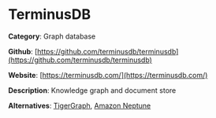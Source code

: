 
# TerminusDB

**Category**: Graph database

**Github**: [https://github.com/terminusdb/terminusdb](https://github.com/terminusdb/terminusdb)

**Website**: [https://terminusdb.com/](https://terminusdb.com/)

**Description**:
Knowledge graph and document store

**Alternatives**: [TigerGraph](https://www.tigergraph.com/), [Amazon Neptune](https://aws.amazon.com/neptune/)
